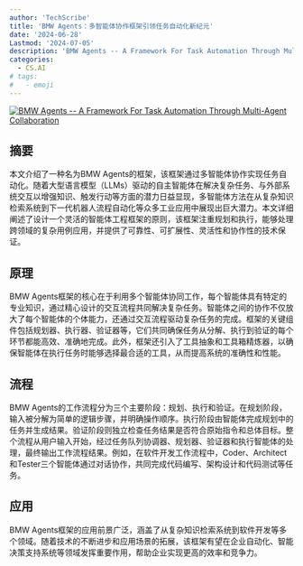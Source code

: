 ```yaml
---
author: 'TechScribe'
title: 'BMW Agents：多智能体协作框架引领任务自动化新纪元'
date: '2024-06-28'
Lastmod: '2024-07-05'
description: 'BMW Agents -- A Framework For Task Automation Through Multi-Agent Collaboration'
categories:
  - CS.AI
# tags:
#   - emoji
---
```


[![BMW Agents -- A Framework For Task Automation Through Multi-Agent Collaboration](https://arxiv-research-1301205113.cos.ap-guangzhou.myqcloud.com/images/2406.20041v3.pdf_0.jpg)](https://arxiv.org/abs/2406.20041v3)

## 摘要

本文介绍了一种名为BMW Agents的框架，该框架通过多智能体协作实现任务自动化。随着大型语言模型（LLMs）驱动的自主智能体在解决复杂任务、与外部系统交互以增强知识、触发行动等方面的潜力日益显现，多智能体方法在从复杂知识检索系统到下一代机器人流程自动化等众多工业应用中展现出巨大潜力。本文详细阐述了设计一个灵活的智能体工程框架的原则，该框架注重规划和执行，能够处理跨领域的复杂用例应用，并提供了可靠性、可扩展性、灵活性和协作性的技术保证。<!--more-->

## 原理

BMW Agents框架的核心在于利用多个智能体协同工作，每个智能体具有特定的专业知识，通过精心设计的交互流程共同解决复杂任务。智能体之间的协作不仅放大了每个智能体的个体能力，还通过交互流程驱动复杂任务的完成。框架的关键组件包括规划器、执行器、验证器等，它们共同确保任务从分解、执行到验证的每个环节都能高效、准确地完成。此外，框架还引入了工具抽象和工具箱精炼器，以确保智能体在执行任务时能够选择最合适的工具，从而提高系统的准确性和性能。

## 流程

BMW Agents的工作流程分为三个主要阶段：规划、执行和验证。在规划阶段，输入被分解为简单的逻辑步骤，并明确操作顺序。执行阶段由智能体完成规划中的任务并生成结果。验证阶段则独立检查任务结果是否符合原始指令和总体目标。整个流程从用户输入开始，经过任务队列协调器、规划器、验证器和执行智能体的处理，最终输出工作流程结果。例如，在软件开发工作流程中，Coder、Architect和Tester三个智能体通过对话协作，共同完成代码编写、架构设计和代码测试等任务。

## 应用

BMW Agents框架的应用前景广泛，涵盖了从复杂知识检索系统到软件开发等多个领域。随着技术的不断进步和应用场景的拓展，该框架有望在企业自动化、智能决策支持系统等领域发挥重要作用，帮助企业实现更高的效率和竞争力。